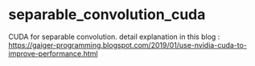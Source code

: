 # separable_convolution_cuda
CUDA for separable convolution.
detail explanation in this blog : https://gaiger-programming.blogspot.com/2019/01/use-nvidia-cuda-to-improve-performance.html
